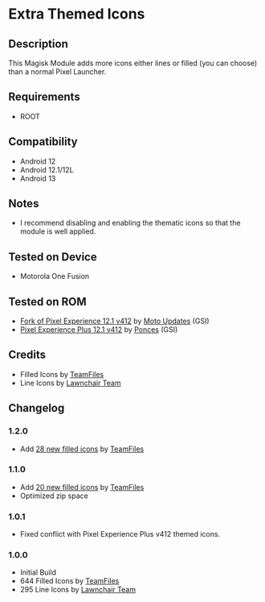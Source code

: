 # Extra Themed Icons

## Description
This Magisk Module adds more icons either lines or filled (you can choose) than a normal Pixel Launcher.

## Requirements
- ROOT

## Compatibility
- Android 12
- Android 12.1/12L
- Android 13

## Notes
- I recommend disabling and enabling the thematic icons so that the module is well applied.

## Tested on Device
- Motorola One Fusion

## Tested on ROM
- [Fork of Pixel Experience 12.1 v412](https://t.me/MotoUpdatesbr/17) by [Moto Updates](https://t.me/MotoUpdatesbr) (GSI)
- [Pixel Experience Plus 12.1 v412](https://github.com/ponces/treble_build_pe/releases/tag/v412-plus) by [Ponces](https://github.com/ponces) (GSI)

## Credits
- Filled Icons by [TeamFiles](https://t.me/modulesrepo "Modules Repository | Team Files™")
- Line Icons by [Lawnchair Team](https://github.com/LawnchairLauncher/lawnicons "Lawnchair News")

## Changelog
### 1.2.0
- Add [28 new filled icons](https://telegra.ph/Reserved-05-09 "New icons for version 1.2.0") by [TeamFiles](https://t.me/modulesrepo "Modules Repository | Team Files™")

### 1.1.0
- Add [20 new filled icons](https://telegra.ph/Reserved-04-14 "New icons for version 1.1.0") by [TeamFiles](https://t.me/modulesrepo "Modules Repository | Team Files™")
- Optimized zip space

### 1.0.1
- Fixed conflict with Pixel Experience Plus v412 themed icons.

### 1.0.0
- Initial Build
- 644 Filled Icons by [TeamFiles](https://t.me/modulesrepo "Modules Repository | Team Files™")
- 295 Line Icons by [Lawnchair Team](https://github.com/LawnchairLauncher/lawnicons "Lawnchair News")
